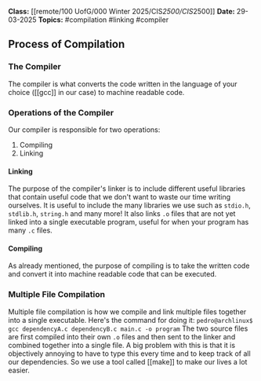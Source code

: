 **Class:** [[remote/100 UofG/000 Winter 2025/CIS*2500/CIS*2500]]
**Date:** 29-03-2025
**Topics:**  #compilation #linking #compiler 

## Process of Compilation

### The Compiler
The compiler is what converts the code written in the language of your choice ([[gcc]] in our case) to machine readable code.

### Operations of the Compiler
Our compiler is responsible for two operations:
1. Compiling
2. Linking

#### Linking
The purpose of the compiler's linker is to include different useful libraries that contain useful code that we don't want to waste our time writing ourselves. 
It is useful to include the many libraries we use such as `stdio.h`, `stdlib.h`, `string.h` and many more!
It also links `.o` files that are not yet linked into a single executable program, useful for when your program has many `.c` files.

#### Compiling
As already mentioned, the purpose of compiling is to take the written code and convert it into machine readable code that can be executed.

### Multiple File Compilation
Multiple file compilation is how we compile and link multiple files together into a single executable. 
Here's the command for doing it:
	`pedro@archlinux$ gcc dependencyA.c dependencyB.c main.c -o program`
The two source files are first compiled into their own `.o` files and then sent to the linker and combined together into a single file.
A big problem with this is that it is objectively annoying to have to type this every time and to keep track of all our dependencies. So we use a tool called [[make]] to make our lives a lot easier.